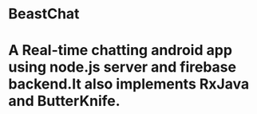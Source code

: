 # BeastChat
# A Real-time chatting android app using node.js server and firebase backend.It also implements RxJava and ButterKnife.
